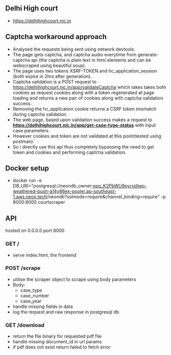 ## Delhi High court
- https://delhihighcourt.nic.in

## Captcha workaround approach
- Analysed the requests being sent using network devtools.
- The page gets captcha, and captcha audio everytime from generate-captcha api (the captcha is plain text in html elements and can be webscraped using beautiful soup).
- The page uses two tokens XSRF-TOKEN and hc_application_session (both expire in 2hrs after generation).
- Captcha validation is a POST request to https://delhihighcourt.nic.in/app/validateCaptcha which takes takes both cookies as request cookies along with a token regenerated at page loading and returns a new pair of cookies along with captcha validation success.
- Removing the hc_application cookie returns a CSRF token mismatch during captcha validation.
- The web page, based upon validation success makes a request to **https://delhihighcourt.nic.in/app/get-case-type-status** with input case parameters.
- However cookies and token are not validated at this point(tested using postman).
- So i directly use this api thus completely bypassing the need to get token and cookies and performing captcha validation.

## Docker setup
-  docker run -e DB_URI="postgresql://neondb_owner:npg_K2PbWU9pyrxi@ep-weathered-bush-a14y86ex-pooler.ap-southeast-1.aws.neon.tech/neondb?sslmode=require&channel_binding=require" -p 8000:8000 courtscraper


## API 
hosted on 0.0.0.0 port 8000 
### GET /
- serve index.html, the frontend

### POST /scrape
- utilise the scraper object to scrape using body parameters
- Body:
    - case_type
    - case_number
    - case_year
- handle missing fields in data
- log the request and raw response in postgresql db

### GET /download
- return the file binary for requested pdf file
- handle missing document_id in url params
- if pdf does not exist return failed to fetch error




